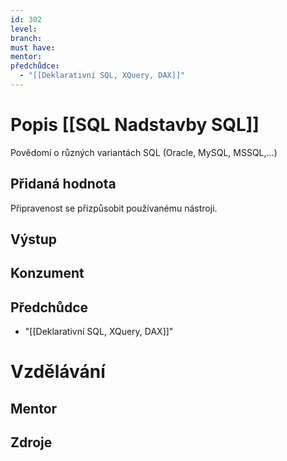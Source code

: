 ```yaml
---
id: 302
level: 
branch: 
must have: 
mentor: 
předchůdce: 
  - "[[Deklarativní SQL, XQuery, DAX]]"
---
```



# Popis [[SQL Nadstavby SQL]]
Povědomí o různých variantách SQL (Oracle, MySQL, MSSQL,...)

## Přidaná hodnota
Připravenost se přizpůsobit používanému nástroji.

## Výstup


## Konzument


## Předchůdce

  - "[[Deklarativní SQL, XQuery, DAX]]"

# Vzdělávání


## Mentor


## Zdroje